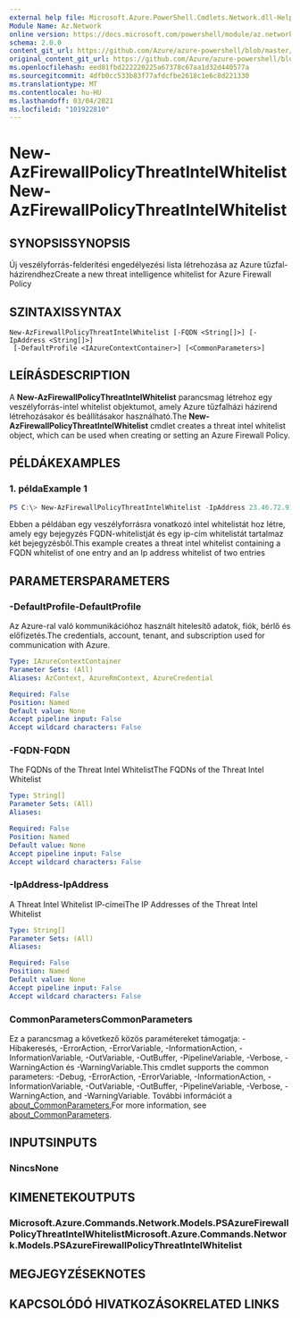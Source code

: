 ```yaml
---
external help file: Microsoft.Azure.PowerShell.Cmdlets.Network.dll-Help.xml
Module Name: Az.Network
online version: https://docs.microsoft.com/powershell/module/az.network/new-azfirewallpolicythreatintelwhitelist
schema: 2.0.0
content_git_url: https://github.com/Azure/azure-powershell/blob/master/src/Network/Network/help/New-AzFirewallPolicyThreatIntelWhitelist.md
original_content_git_url: https://github.com/Azure/azure-powershell/blob/master/src/Network/Network/help/New-AzFirewallPolicyThreatIntelWhitelist.md
ms.openlocfilehash: eed81fbd222220225a67378c67aa1d32d440577a
ms.sourcegitcommit: 4dfb0cc533b83f77afdcfbe2618c1e6c8d221330
ms.translationtype: MT
ms.contentlocale: hu-HU
ms.lasthandoff: 03/04/2021
ms.locfileid: "101922810"
---
```

# <span data-ttu-id="578e2-101">New-AzFirewallPolicyThreatIntelWhitelist</span><span class="sxs-lookup"><span data-stu-id="578e2-101">New-AzFirewallPolicyThreatIntelWhitelist</span></span>

## <span data-ttu-id="578e2-102">SYNOPSIS</span><span class="sxs-lookup"><span data-stu-id="578e2-102">SYNOPSIS</span></span>
<span data-ttu-id="578e2-103">Új veszélyforrás-felderítési engedélyezési lista létrehozása az Azure tűzfal-házirendhez</span><span class="sxs-lookup"><span data-stu-id="578e2-103">Create a new threat intelligence whitelist for Azure Firewall Policy</span></span>

## <span data-ttu-id="578e2-104">SZINTAXIS</span><span class="sxs-lookup"><span data-stu-id="578e2-104">SYNTAX</span></span>

```
New-AzFirewallPolicyThreatIntelWhitelist [-FQDN <String[]>] [-IpAddress <String[]>]
 [-DefaultProfile <IAzureContextContainer>] [<CommonParameters>]
```

## <span data-ttu-id="578e2-105">LEÍRÁS</span><span class="sxs-lookup"><span data-stu-id="578e2-105">DESCRIPTION</span></span>
<span data-ttu-id="578e2-106">A **New-AzFirewallPolicyThreatIntelWhitelist** parancsmag létrehoz egy veszélyforrás-intel whitelist objektumot, amely Azure tűzfalházi házirend létrehozásakor és beállításakor használható.</span><span class="sxs-lookup"><span data-stu-id="578e2-106">The **New-AzFirewallPolicyThreatIntelWhitelist** cmdlet creates a threat intel whitelist object, which can be used when creating or setting an Azure Firewall Policy.</span></span>

## <span data-ttu-id="578e2-107">PÉLDÁK</span><span class="sxs-lookup"><span data-stu-id="578e2-107">EXAMPLES</span></span>

### <span data-ttu-id="578e2-108">1. példa</span><span class="sxs-lookup"><span data-stu-id="578e2-108">Example 1</span></span>
```powershell
PS C:\> New-AzFirewallPolicyThreatIntelWhitelist -IpAddress 23.46.72.91,192.79.236.79 -FQDN microsoft.com
```

<span data-ttu-id="578e2-109">Ebben a példában egy veszélyforrásra vonatkozó intel whitelistát hoz létre, amely egy bejegyzés FQDN-whitelistját és egy ip-cím whitelistát tartalmaz két bejegyzésből.</span><span class="sxs-lookup"><span data-stu-id="578e2-109">This example creates a threat intel whitelist containing a FQDN whitelist of one entry and an Ip address whitelist of two entries</span></span>

## <span data-ttu-id="578e2-110">PARAMETERS</span><span class="sxs-lookup"><span data-stu-id="578e2-110">PARAMETERS</span></span>

### <span data-ttu-id="578e2-111">-DefaultProfile</span><span class="sxs-lookup"><span data-stu-id="578e2-111">-DefaultProfile</span></span>
<span data-ttu-id="578e2-112">Az Azure-ral való kommunikációhoz használt hitelesítő adatok, fiók, bérlő és előfizetés.</span><span class="sxs-lookup"><span data-stu-id="578e2-112">The credentials, account, tenant, and subscription used for communication with Azure.</span></span>

```yaml
Type: IAzureContextContainer
Parameter Sets: (All)
Aliases: AzContext, AzureRmContext, AzureCredential

Required: False
Position: Named
Default value: None
Accept pipeline input: False
Accept wildcard characters: False
```

### <span data-ttu-id="578e2-113">-FQDN</span><span class="sxs-lookup"><span data-stu-id="578e2-113">-FQDN</span></span>
<span data-ttu-id="578e2-114">The FQDNs of the Threat Intel Whitelist</span><span class="sxs-lookup"><span data-stu-id="578e2-114">The FQDNs of the Threat Intel Whitelist</span></span>

```yaml
Type: String[]
Parameter Sets: (All)
Aliases:

Required: False
Position: Named
Default value: None
Accept pipeline input: False
Accept wildcard characters: False
```

### <span data-ttu-id="578e2-115">-IpAddress</span><span class="sxs-lookup"><span data-stu-id="578e2-115">-IpAddress</span></span>
<span data-ttu-id="578e2-116">A Threat Intel Whitelist IP-címei</span><span class="sxs-lookup"><span data-stu-id="578e2-116">The IP Addresses of the Threat Intel Whitelist</span></span>

```yaml
Type: String[]
Parameter Sets: (All)
Aliases:

Required: False
Position: Named
Default value: None
Accept pipeline input: False
Accept wildcard characters: False
```

### <span data-ttu-id="578e2-117">CommonParameters</span><span class="sxs-lookup"><span data-stu-id="578e2-117">CommonParameters</span></span>
<span data-ttu-id="578e2-118">Ez a parancsmag a következő közös paramétereket támogatja: -Hibakeresés, -ErrorAction, -ErrorVariable, -InformationAction, -InformationVariable, -OutVariable, -OutBuffer, -PipelineVariable, -Verbose, -WarningAction és -WarningVariable.</span><span class="sxs-lookup"><span data-stu-id="578e2-118">This cmdlet supports the common parameters: -Debug, -ErrorAction, -ErrorVariable, -InformationAction, -InformationVariable, -OutVariable, -OutBuffer, -PipelineVariable, -Verbose, -WarningAction, and -WarningVariable.</span></span> <span data-ttu-id="578e2-119">További információt a [about_CommonParameters.](http://go.microsoft.com/fwlink/?LinkID=113216)</span><span class="sxs-lookup"><span data-stu-id="578e2-119">For more information, see [about_CommonParameters](http://go.microsoft.com/fwlink/?LinkID=113216).</span></span>

## <span data-ttu-id="578e2-120">INPUTS</span><span class="sxs-lookup"><span data-stu-id="578e2-120">INPUTS</span></span>

### <span data-ttu-id="578e2-121">Nincs</span><span class="sxs-lookup"><span data-stu-id="578e2-121">None</span></span>

## <span data-ttu-id="578e2-122">KIMENETEK</span><span class="sxs-lookup"><span data-stu-id="578e2-122">OUTPUTS</span></span>

### <span data-ttu-id="578e2-123">Microsoft.Azure.Commands.Network.Models.PSAzureFirewallPolicyThreatIntelWhitelist</span><span class="sxs-lookup"><span data-stu-id="578e2-123">Microsoft.Azure.Commands.Network.Models.PSAzureFirewallPolicyThreatIntelWhitelist</span></span>

## <span data-ttu-id="578e2-124">MEGJEGYZÉSEK</span><span class="sxs-lookup"><span data-stu-id="578e2-124">NOTES</span></span>

## <span data-ttu-id="578e2-125">KAPCSOLÓDÓ HIVATKOZÁSOK</span><span class="sxs-lookup"><span data-stu-id="578e2-125">RELATED LINKS</span></span>
